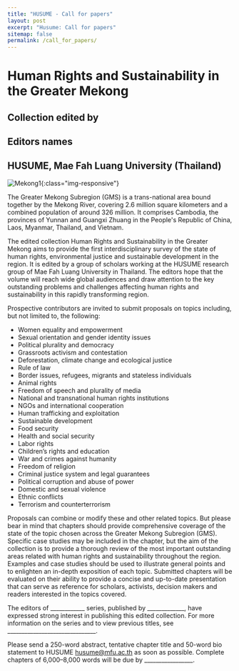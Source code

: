 ```yaml
---
title: "HUSUME - Call for papers"
layout: post
excerpt: "Husume: Call for papers"
sitemap: false
permalink: /call_for_papers/
---
```


# Human Rights and Sustainability in the Greater Mekong

## Collection edited by 
## Editors names
## HUSUME, Mae Fah Luang University (Thailand)

![Mekong1](/images/slider1400700/mekong1.jpg){:class="img-responsive"}

The Greater Mekong Subregion (GMS) is a trans-national area bound together by the Mekong River, covering 2.6 million square kilometers and a combined population of around 326 million. It comprises Cambodia, the provinces of Yunnan and Guangxi Zhuang in the People's Republic of China, Laos, Myanmar, Thailand, and Vietnam. 

The edited collection Human Rights and Sustainability in the Greater Mekong aims to provide the first interdisciplinary survey of the state of human rights, environmental justice and sustainable development in the region. It is edited by a group of scholars working at the HUSUME research group of Mae Fah Luang University in Thailand. The editors hope that the volume will reach wide global audiences and draw attention to the key outstanding problems and challenges affecting human rights and sustainability in this rapidly transforming region.

Prospective contributors are invited to submit proposals on topics including, but not limited to, the following:

* Women equality and empowerment
* Sexual orientation and gender identity issues
* Political plurality and democracy
* Grassroots activism and contestation
* Deforestation, climate change and ecological justice
* Rule of law
* Border issues, refugees, migrants and stateless individuals
* Animal rights
* Freedom of speech and plurality of media
* National and transnational human rights institutions
* NGOs and international cooperation
* Human trafficking and exploitation
* Sustainable development
* Food security
* Health and social security
* Labor rights
* Children’s rights and education
* War and crimes against humanity
* Freedom of religion
* Criminal justice system and legal guarantees
* Political corruption and abuse of power
* Domestic and sexual violence
* Ethnic conflicts
* Terrorism and counterterrorism

Proposals can combine or modify these and other related topics. But please bear in mind that chapters should provide comprehensive coverage of the state of the topic chosen across the Greater Mekong Subregion (GMS). Specific case studies may be included in the chapter, but the aim of the collection is to provide a thorough review of the most important outstanding areas related with human rights and sustainability throughout the region. Examples and case studies should be used to illustrate general points and to enlighten an in-depth exposition of each topic. Submitted chapters will be evaluated on their ability to provide a concise and up-to-date presentation that can serve as reference for scholars, activists, decision makers and readers interested in the topics covered.    

The editors of ____________ series, published by _____________, have expressed strong interest in publishing this edited collection. For more information on the series and to view previous titles, see _______________________________.

Please send a 250-word abstract, tentative chapter title and 50-word bio statement to HUSUME <husume@mfu.ac.th> as soon as possible. Complete chapters of 6,000–8,000 words will be due by _________________.

